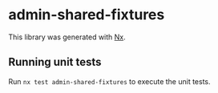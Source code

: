 # admin-shared-fixtures

This library was generated with [Nx](https://nx.dev).

## Running unit tests

Run `nx test admin-shared-fixtures` to execute the unit tests.
